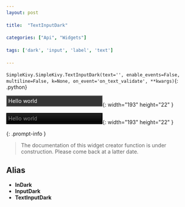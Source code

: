 ```yaml
---
layout: post

title:  "TextInputDark"

categories: ["Api", "Widgets"]

tags: ['dark', 'input', 'label', 'text']

---
```

`SimpleKivy.SimpleKivy.TextInputDark(text='', enable_events=False, multiline=False, k=None, on_event='on_text_validate', **kwargs)`{: .python}


![TextInputDark.png](assets/img/docs/TextInputDark.png){: width="193" height="22" }

![TextInputDark.2.png](assets/img/docs/TextInputDark.2.png){: width="193" height="22" }


{: .prompt-info }

> The documentation of this widget creator function is under construction. Please come back at a latter date.

## Alias
- **InDark**
- **InputDark**
- **TextInputDark**
